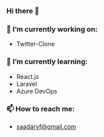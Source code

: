 ### Hi there 👋

### 🔭 I’m currently working on:
- Twitter-Clone
### 🌱 I’m currently learning:
- React.js
- Laravel
- Azure DevOps
### 📫 How to reach me:
- saadaryf@gmail.com
<!--
- 👯 I’m looking to collaborate on ...
- 🤔 I’m looking for help with ...
- 💬 Ask me about ...
- ⚡ Fun fact: ...
  -->
